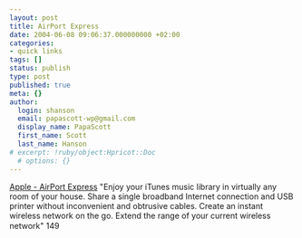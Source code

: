```yaml
---
layout: post
title: AirPort Express
date: 2004-06-08 09:06:37.000000000 +02:00
categories:
- quick links
tags: []
status: publish
type: post
published: true
meta: {}
author:
  login: shanson
  email: papascott-wp@gmail.com
  display_name: PapaScott
  first_name: Scott
  last_name: Hanson
# excerpt: !ruby/object:Hpricot::Doc
  # options: {}
---
```

<p><a title="Haben wollen" href="http://www.apple.com/airportexpress/">Apple - AirPort Express</a> "Enjoy your iTunes music library in virtually any room of your house. Share a single broadband Internet connection and USB printer without inconvenient and obtrusive cables. Create an instant wireless network on the go. Extend the range of your current wireless network" 149</p>
